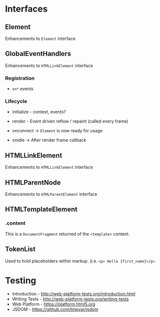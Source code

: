 # Interfaces

## Element

Enhancements to `Element` interface

## GlobalEventHandlers

Enhancements to `HTMLLinkElement` interface


### Registration
  - `on*` events

### Lifecycle
  - initialize - context, events?
  - render - Event driven reflow / repaint (called every frame)

  - onconnect -> `Element` is now ready for usage
  - onidle    -> After render frame callback

## HTMLLinkElement

Enhancements to `HTMLLinkElement` interface

## HTMLParentNode

Enhancements to `HTMLParentElement` interface

## HTMLTemplateElement

### .content

This is a `DocumentFragment` returned of the `<template>` content.

## TokenList

Used to hold placeholders within markup. (i.e. `<p> Hello {first_name}</p>`


# Testing
- Introduction - http://web-platform-tests.org/introduction.html
- Writing Tests - http://web-platform-tests.org/writing-tests
- Web Platform - https://platform.html5.org
- JSDOM - https://github.com/tmpvar/jsdom

